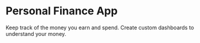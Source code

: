 # Personal Finance App

Keep track of the money you earn and spend. Create custom dashboards to understand your money.
